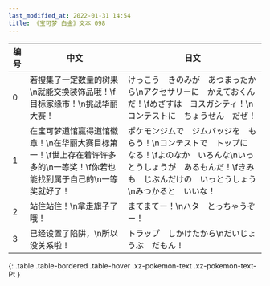 ```yaml
---
last_modified_at: 2022-01-31 14:54
title: 《宝可梦 白金》文本 098
---
```

| 编号 | 中文 | 日文 |
| ---- | ---- | ---- |
| 0 | 若搜集了一定数量的树果\n就能交换装饰品哦！\f目标家缘市！\n挑战华丽大赛！ | けっこう　きのみが　あつまったから\nアクセサリーに　かえておくんだ！\fめざすは　ヨスガシティ！\nコンテストに　ちょうせん　だぜ！ |
| 1 | 在宝可梦道馆赢得道馆徽章！\n在华丽大赛目标第一！\f世上存在着许许多多的\n一等奖！\f你若也能找到属于自己的\n一等奖就好了！ | ポケモンジムで　ジムバッジを　もらう！\nコンテストで　トップに　なる！\fよのなか　いろんな\nいっとうしょうが　あるもんだ！\fきみも　じぶんだけの　いっとうしょう\nみつかると　いいな！ |
| 2 | 站住站住！\n拿走旗子了哦！ | まてまてー！\nハタ　とっちゃうぞー！ |
| 3 | 已经设置了陷阱，\n所以没关系啦！ | トラップ　しかけたから\nだいじょうぶ　だもん！ |
{: .table .table-bordered .table-hover .xz-pokemon-text .xz-pokemon-text-Pt }